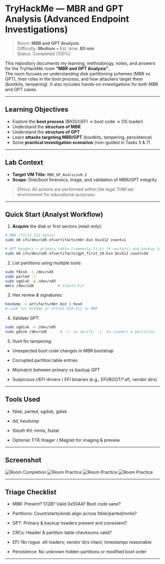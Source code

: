 # TryHackMe — MBR and GPT Analysis (Advanced Endpoint Investigations)

> Room: **MBR and GPT Analysis**  
> Difficulty: **Medium** • Est. time: **80 min**  
> Status: Completed (100%)

This repository documents my learning, methodology, notes, and answers for the TryHackMe room **“MBR and GPT Analysis”**.  
The room focuses on understanding disk partitioning schemes (MBR vs GPT), their roles in the boot process, and how attackers target them (bootkits, tampering). It also includes hands-on investigations for both MBR and GPT cases.

---

## Learning Objectives
- Explore the **boot process** (BIOS/UEFI → boot code → OS loader)
- Understand the **structure of MBR**
- Understand the **structure of GPT**
- Learn **attacks targeting MBR/GPT** (bootkits, tampering, persistence)
- Solve **practical investigation scenarios** (non-guided in Tasks 5 & 7)

---

## Lab Context
- **Target VM Title:** `MBR_GP_Analsisv0.2`  
- **Scope:** Disk/boot forensics, triage, and validation of MBR/GPT integrity

> Ethics: All actions are performed within the legal THM lab environment for educational purposes.

---

## Quick Start (Analyst Workflow)
1. **Acquire** the disk or first sectors (read-only):
```bash
# MBR (first 512 bytes)
sudo dd if=/dev/sdX of=artifacts/mbr.bin bs=512 count=1

# GPT headers + primary table (commonly first 34 sectors) and backup table (last 33)
sudo dd if=/dev/sdX of=artifacts/gpt_first_34.bin bs=512 count=34
```
2. List partitions using multiple tools:
```bash
sudo fdisk -l /dev/sdX
sudo parted -l
sudo sgdisk -p /dev/sdX
mmls /dev/sdX           # Sleuth Kit
```
3. Hex review & signatures:
```bash
hexdump -C artifacts/mbr.bin | head
# Look for 0x55AA at offset 510–511 in MBR
```
4. Validate GPT:
```bash
sudo sgdisk -v /dev/sdX
sudo gdisk /dev/sdX      # 'v' to verify, 'i' to inspect a partition
```
5. Hunt for tampering:

- Unexpected boot code changes in MBR bootstrap

- Corrupted partition table entries

- Mismatch between primary vs backup GPT

- Suspicious UEFI drivers / EFI binaries (e.g., EFI/BOOT/*.efi, vendor dirs)

---

## Tools Used

- fdisk, parted, sgdisk, gdisk

- dd, hexdump

- Sleuth Kit: mmls, fsstat

- Optional: FTK Imager / Magnet for imaging & preview

---

## Screenshot
![Room Completion]()
![Room Practice]()
![Room Practice]()
![Room Practice]()

---

## Triage Checklist

 - MBR: Present? 512B? Valid 0x55AA? Boot code sane?

 - Partitions: Count/starts/ends align across fdisk/parted/mmls?

 - GPT: Primary & backup headers present and consistent?

 - CRCs: Header & partition table checksums valid?

 - EFI: No rogue .efi loaders; vendor dirs intact; timestamps reasonable

 - Persistence: No unknown hidden partitions or modified boot order

---
